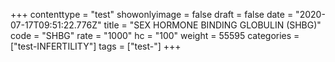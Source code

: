 +++
contenttype = "test"
showonlyimage = false
draft = false
date = "2020-07-17T09:51:22.776Z"
title = "SEX HORMONE BINDING GLOBULIN (SHBG)"
code = "SHBG"
rate = "1000"
hc = "100"
weight = 55595
categories = ["test-INFERTILITY"]
tags = ["test-"]
+++

